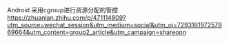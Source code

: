 Android 采用cgroup进行资源分配的管控
https://zhuanlan.zhihu.com/p/471114809?utm_source=wechat_session&utm_medium=social&utm_oi=729316197257969664&utm_content=group2_article&utm_campaign=shareopn 
